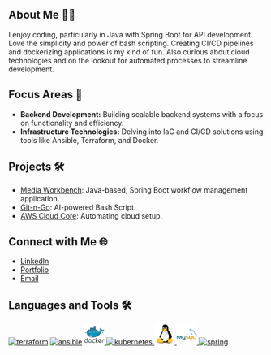 ## About Me 👨‍💻

I enjoy coding, particularly in Java with Spring Boot for API development. 
Love the simplicity and power of bash scripting. 
Creating CI/CD pipelines and dockerizing applications is my kind of fun.
Also curious about cloud technologies and on the lookout for automated processes to streamline development.



## Focus Areas 🎯

- **Backend Development:** Building scalable backend systems with a focus on functionality and efficiency.
- **Infrastructure Technologies:** Delving into IaC and CI/CD solutions using tools like Ansible, Terraform, and Docker.



## Projects 🛠️

- [Media Workbench](https://gitlab.com/mtimoxenko/media-workbench): Java-based, Spring Boot workflow management application.
- [Git-n-Go](https://github.com/mtimoxenko/git-n-go): AI-powered Bash Script.
- [AWS Cloud Core](https://github.com/mtimoxenko/cloud-core): Automating cloud setup.



## Connect with Me 🌐

- [LinkedIn](https://www.linkedin.com/in/maximo-timochenko/)
- [Portfolio](https://stellinelab.io/)
- [Email](mailto:mtimochenko@tutanota.com)




## Languages and Tools 🛠️

<p align="left"> 
  <a href="https://www.terraform.io/" target="_blank" rel="noreferrer"><img src="https://www.vectorlogo.zone/logos/terraformio/terraformio-icon.svg" alt="terraform" width="40" height="40"/></a>
  <a href="https://www.ansible.com/" target="_blank" rel="noreferrer"><img src="https://www.vectorlogo.zone/logos/ansible/ansible-icon.svg" alt="ansible" width="40" height="40"/></a>
  <a href="https://www.docker.com/" target="_blank" rel="noreferrer"> <img src="https://raw.githubusercontent.com/devicons/devicon/master/icons/docker/docker-original-wordmark.svg" alt="docker" width="40" height="40"/> </a> 
  <a href="https://kubernetes.io" target="_blank" rel="noreferrer"> <img src="https://www.vectorlogo.zone/logos/kubernetes/kubernetes-icon.svg" alt="kubernetes" width="40" height="40"/> </a> 
  <a href="https://www.linux.org/" target="_blank" rel="noreferrer"> <img src="https://raw.githubusercontent.com/devicons/devicon/master/icons/linux/linux-original.svg" alt="linux" width="40" height="40"/> </a> 
  <a href="https://www.mysql.com/" target="_blank" rel="noreferrer"> <img src="https://raw.githubusercontent.com/devicons/devicon/master/icons/mysql/mysql-original-wordmark.svg" alt="mysql" width="40" height="40"/> </a> 
  <a href="https://spring.io/" target="_blank" rel="noreferrer"> <img src="https://www.vectorlogo.zone/logos/springio/springio-icon.svg" alt="spring" width="40" height="40"/> </a>
</p>
